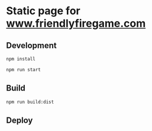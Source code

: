 # Static page for www.friendlyfiregame.com

## Development

```bash
npm install
 ```
 
 ```bash
npm run start
 ```
 
## Build

 ```bash
npm run build:dist
 ```

## Deploy
